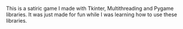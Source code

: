 This is a satiric game I made with Tkinter, Multithreading and Pygame libraries.
It was just made for fun while I was learning how to use these libraries.
